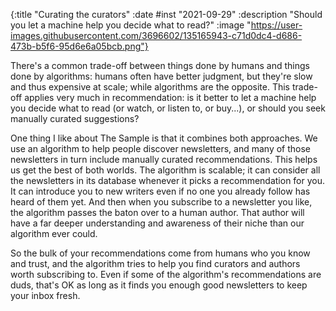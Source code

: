 {:title "Curating the curators" :date #inst "2021-09-29" :description "Should you let a machine help you decide what to read?" :image "https://user-images.githubusercontent.com/3696602/135165943-c71d0dc4-d686-473b-b5f6-95d6e6a05bcb.png"}

There's a common trade-off between things done by humans and things done by algorithms:
humans often have better judgment, but they're slow and thus expensive at scale; while algorithms are the opposite.
This trade-off applies very much in recommendation: is it better to let a machine help you decide what to read (or watch, or listen to, or buy...), or
should you seek manually curated suggestions?

One thing I like about The Sample is that it combines both approaches. We use an algorithm to help people discover newsletters,
and many of those newsletters in turn include manually curated recommendations. This helps us get the best of both worlds.
The algorithm is scalable; it can consider all the newsletters in its database whenever it picks a recommendation for you.
It can introduce you to new writers even if no one you already follow has heard of them yet. And then when you subscribe to a newsletter you
like, the algorithm passes the baton over to a human author. That author will have a far deeper understanding and awareness 
of their niche than our algorithm ever could.

So the bulk of your recommendations come from humans who you know and trust, and the algorithm tries to
help you find curators and authors worth subscribing to. Even if some of the algorithm's recommendations are duds, that's OK
as long as it finds you enough good newsletters to keep your inbox fresh.
